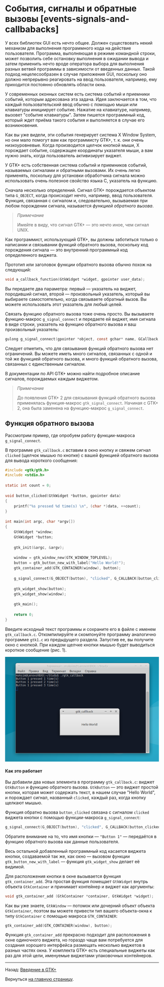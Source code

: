 # События, сигналы и обратные вызовы [events-signals-and-callbabacks]

У всех библиотек GUI есть нечто общее. Должен существовать некий механизм для выполнения программного кода на действие пользователя. Программа, выполняющая в режиме командной строки, может позволить себе остановку выполнения в ожидании вывода и затем применить нечто вроде оператора выбора для выполнения разных ветвей программы в зависимости от введенных данных. Такой подход нецелесообразен в случае приложения GUI, поскольку оно должно непрерывно реагировать на ввод пользователя, например, ему приходится постоянно обновлять области окна.

У современных оконных систем есть система событий и приемники событий, которым адресована эта задача. Идея заключается в том, что каждый пользовательский ввод обычно с помощью мыши или клавиатуры инициирует событие. Нажатие на клавиатуре, например, вызовет "событие клавиатуры". Затем пишется программный код, который ждет приёма такого события и выполняется в случае его возникновения.

Как вы уже видели, эти события генерирует система X Window System, но они мало помогут вам как программисту GTK+, т. к. они очень низкоуровневые. Когда производится щелчок кнопкой мыши, X порождает событие, содержащее координаты указателя мыши, а вам нужно знать, когда пользователь активизирует виджет.

У GTK+ есть собственная система событий и приемников событий, называемых сигналами и обратными вызовами. Их очень легко применять, поскольку для установки обработчика сигнала можно использовать очень полезное свойство языка C, указатель на функцию.

Сначала несколько определений. Сигнал GTK+ порождается объектом типа `G_OBJECT`, когда происходит нечто, например, ввод пользователя. Функция, связанная с сигналом и, следовательно, вызываемая при любом порождении сигнала, называется *функцией обратного вызова*.

> *Примечание*
>
> Имейте в виду, что сигнал GTK+ &mdash; это нечто иное, чем сигнал UNIX.

Как программист, использующий GTK+, вы должны заботиться только о написании и связывании функций обратного вызова, поскольку код порождения сигнала &mdash; это внутренний программный код определенного виджета.

Прототип или заголовок функции обратного вызова обычно похож на следующий:

```C
void a_callback_function(GtkWidget *widget, gpointer user_data);
```

Вы передаете два параметра: первый &mdash; указатель на виджет, породивший сигнал, второй &mdash; произвольный указатель, который вы выбираете самостоятельно, когда связываете обратный вызов. Вы можете использовать этот указатель для любый целей.

Связать функцию обратного вызова тоже очень просто. Вы вызываете функцию-макрос `g_signal_connect` и передаете ей виджет, имя сигнала в виде строки, указатель на функцию обратного вызова и ваш произвольный указатель:

```C
gulong g_signal_connect(gpointer *object, const gchar* name, GCallback func, gpointer user_data);
```

Следует отметить, что для связывания функций обратного вызова нет ограничений. Вы можете иметь много сигналов, связанных с одной и той же функцией обратного вызова, и много функций обратного вызова, связанных с единственным сигналом.

В документации по API GTK+ можно найти подробное описание сигналов, порождаемых каждым виджетом.

> *Примечание*
>
> До появления GTK+ 2 для связывания функций обратного вызова применялась функция-макрос `gtk_signal_connect`. Начиная с GTK+ 2, она была заменена на функцию-макрос `g_signal_connect`.

## Функция обратного вызова

Рассмотрим пример, где опробуем работу функции-макроса `g_signal_connect`.

В программе `gtk_callback.c` вставим в окно кнопку и свяжем сигнал `clicked` (щелчок мышью по кнопке) с вашей функцией обратного вызова для вывода короткого сообщения:

```C
#include <gtk/gtk.h>
#include <stdio.h>

static int count = 0;

void button_clicked(GtkWidget *button, gpointer data)
{
    printf("%s pressed %d time(s) \n", (char *)data, ++count);
}

int main(int argc, char *argv[])
{
    GtkWidget *window;
    GtkWidget *button;

    gtk_init(&argc, &argv);

    window = gtk_window_new(GTK_WINDOW_TOPLEVEL);
    button = gtk_button_new_with_label("Hello World!");
    gtk_container_add(GTK_CONTAINER(window), button);

    g_signal_connect(G_OBJECT(button), "clicked", G_CALLBACK(button_clicked), "Button 1");

    gtk_widget_show(button);
    gtk_widget_show(window);

    gtk_main();

    return 0;
}
```

Введите исходный текст программы и сохраните его в файле с именем `gtk_callback.c`. Откомпилируйте и скомпонуйте программу аналогично программе `gtk1.c` из предыдущего раздела. Запустив ее, вы получите окно с кнопкой. При каждом щелчке кнопки мышью будет выводиться короткое сообщение (рис. 1).

![Рис. 1. Рассмотрение работы функции обратного вызова на примере кнопки](images/gtk_callback.png)


#### Как это работает

Вы добавили два новых элемента в программу `gtk_callback.c`: виджет `GtkButton` и функцию обратного вызова. `GtkButton` &mdash; это виджет простой кнопки, которая может содержать текст, в нашем случае "Hello World", и порождает сигнал, названный `clicked`, каждый раз, когда кнопку щелкают мышью.

Функция обратно вызова `button_clicked` связана с сигналом `clicked` виджета кнопки с помощью функции-макроса `g_signal_connect`:

```C
g_signal_connect(G_OBJECT(button), "clicked", G_CALLBACK(button_clicked), "Button 1");
```

Обратите внимание на то, что имя кнопки &mdash; `"Button 1"` &mdash; передаётся в функцию обратного вызова как данные пользователя.

Весь остальной добавленный программный код касается виджета кнопки, создаваемой так же, как окно &mdash; вызовом функции `gtk_button_new_with_label` &mdash; функция `gtk_widget_show` делает её видимой.

Для расположения кнопки в окне вызывается функция `gtk_container_add`. Эта простая функция помещает `GtkWidget` внутрь объекта `GtkContainer` и принимает контейнер и виджет как аргументы:

```C
void gtk_container_add (GtkContainer *container, GtkWidget *widget);
```
Как вы уже знаете, `GtkWindow` &mdash; потомок или дочерний объект объекта `GtkContainer`, поэтом вы можете привести тип вашего объекта-окна к типу `GtkContainer` с помощью макроса `GTK_CONTAINER`:

```C
gtk_container_add(GTK_CONTAINER(window), button);
```

Функция `gtk_container_add` прекрасно подходит для расположения в окне одиночного виджета, но гораздо чаще вам потребуется для создания хорошего интерфейса размещать несколько виджетов в разных частях окна. У комплекта GTK+ есть специальные виджеты как раз для этой цели, именуемые виджетами упаковочных контейнеров.



----------

Назад: [Введение в GTK+](02-introducing-gtk.html)

Вернуться  [на главную страницу](../../index.html).